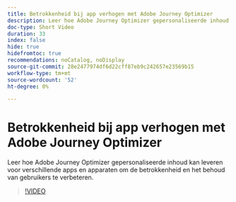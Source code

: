 ```yaml
---
title: Betrokkenheid bij app verhogen met Adobe Journey Optimizer
description: Leer hoe Adobe Journey Optimizer gepersonaliseerde inhoud kan leveren voor verschillende apps en apparaten om de betrokkenheid en het behoud van gebruikers te verbeteren.
doc-type: Short Video
duration: 33
index: false
hide: true
hidefromtoc: true
recommendations: noCatalog, noDisplay
source-git-commit: 28e2477974df6d22cff87eb9c242657e23569b15
workflow-type: tm+mt
source-wordcount: '52'
ht-degree: 0%

---
```



# Betrokkenheid bij app verhogen met Adobe Journey Optimizer

Leer hoe Adobe Journey Optimizer gepersonaliseerde inhoud kan leveren voor verschillende apps en apparaten om de betrokkenheid en het behoud van gebruikers te verbeteren.

<!-- 72_S603_3442534_32_boost-app-engagement-with-adobe-journey-optimizer -->
>[!VIDEO](https://video.tv.adobe.com/v/3458221/?learn=on&enablevpops=true)

